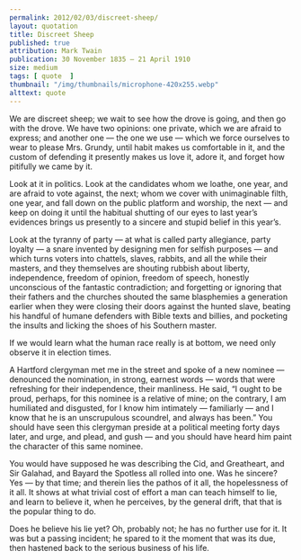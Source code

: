 ```yaml
---
permalink: 2012/02/03/discreet-sheep/
layout: quotation
title: Discreet Sheep
published: true 
attribution: Mark Twain
publication: 30 November 1835 – 21 April 1910
size: medium
tags: [ quote  ]
thumbnail: "/img/thumbnails/microphone-420x255.webp"
alttext: quote
---
```


<p>We are discreet sheep; we wait to see how the drove is going, and then go with the drove. We have two opinions: one private, 
which we are afraid to express; and another one — the one we use — which we force ourselves to wear to please Mrs. Grundy, until 
habit makes us comfortable in it, and the custom of defending it presently makes us love it, adore it, and forget how pitifully 
we came by it.</p>

<p>Look at it in politics. Look at the candidates whom we loathe, one year, and are afraid to vote against, the next; whom we cover 
with unimaginable filth, one year, and fall down on the public platform and worship, the next — and keep on doing it until the 
habitual shutting of our eyes to last year’s evidences brings us presently to a sincere and stupid belief in this year’s.</p>

<p>Look at the tyranny of party — at what is called party allegiance, party loyalty — a snare invented by designing men for selfish 
purposes — and which turns voters into chattels, slaves, rabbits, and all the while their masters, and they themselves are shouting 
rubbish about liberty, independence, freedom of opinion, freedom of speech, honestly unconscious of the fantastic contradiction; and 
forgetting or ignoring that their fathers and the churches shouted the same blasphemies a generation earlier when they were closing 
their doors against the hunted slave, beating his handful of humane defenders with Bible texts and billies, and pocketing the insults 
and licking the shoes of his Southern master.</p>

<p>If we would learn what the human race really is at bottom, we need only observe it in election times.</p>

<p>A Hartford clergyman met me in the street and spoke of a new nominee — denounced the nomination, in strong, earnest words — words 
that were refreshing for their independence, their manliness. He said, “I ought to be proud, perhaps, for this nominee is a relative 
of mine; on the contrary, I am humiliated and disgusted, for I know him intimately — familiarly — and I know that he is an unscrupulous 
scoundrel, and always has been.” You should have seen this clergyman preside at a political meeting forty days later, and urge, and 
plead, and gush — and you should have heard him paint the character of this same nominee.</p>

<p>You would have supposed he was describing the Cid, and Greatheart, and Sir Galahad, and Bayard the Spotless all rolled into one. Was 
he sincere? Yes — by that time; and therein lies the pathos of it all, the hopelessness of it all. It shows at what trivial cost of effort a 
man can teach himself to lie, and learn to believe it, when he perceives, by the general drift, that that is the popular thing to do.</p>

<p>Does he believe his lie yet? Oh, probably not; he has no further use for it. It was but a passing incident; he spared to it the moment 
that was its due, then hastened back to the serious business of his life.</p>
